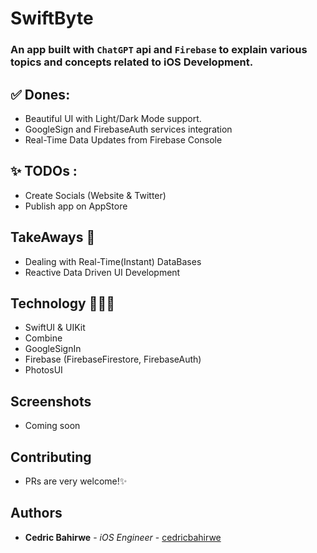 # SwiftByte

### An app built with `ChatGPT` api and `Firebase` to explain various topics and concepts related to iOS Development.
<!-- Download it on [AppStore](https://apps.apple.com/ke/app/dial-it/id1591756747). -->


## ✅ Dones:
* Beautiful UI with Light/Dark Mode support.
* GoogleSign and FirebaseAuth services integration
* Real-Time Data Updates from Firebase Console

## ✨ TODOs :

- Create Socials (Website & Twitter)
- Publish app on AppStore


## TakeAways 🚀

- Dealing with Real-Time(Instant) DataBases
- Reactive Data Driven UI Development

## Technology 🧑🏽‍💻 
- SwiftUI & UIKit
- Combine
- GoogleSignIn
- Firebase (FirebaseFirestore, FirebaseAuth)
- PhotosUI

## Screenshots

- Coming soon

## Contributing

- PRs are very welcome!✨

## Authors

* **Cedric Bahirwe** - *iOS Engineer* - [cedricbahirwe](https://github.com/cedricbahirwe)
